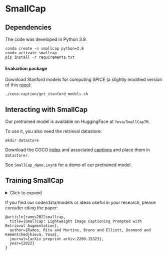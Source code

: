 # SmallCap

## Dependencies

The code was developed in Python 3.9.

```
conda create -n smallcap python=3.9
conda activate smallcap
pip install -r requirements.txt
```

#### Evaluation package

Download Stanford models for computing SPICE (a slightly modified version of this [repo](https://github.com/daqingliu/coco-caption.git)):

```./coco-caption/get_stanford_models.sh```

## Interacting with SmallCap

Our pretrained model is available on HuggingFace at `Yova/SmallCap7M`. 

To use it, you also need the retrieval datastore:

```
mkdir datastore
```

Download the COCO [index](https://drive.google.com/file/d/1ZP5I-xbjaNU7cU48C_ctHd95SaA0jBHe/view?usp=sharing) and associated [captions](https://drive.google.com/file/d/1BT0Qc6g40fvtnJ_yY0aipfCuCMgu5qaR/view?usp=sharing) and place them in `datastore/`.

See `SmallCap_demo.inynb` for a demo of our pretrained model.

## Training SmallCap

<details>
<summary>Click to expand</summary>

### Data

Download the COCO Karpathy splits file `dataset_coco.json` from [here](https://www.kaggle.com/datasets/shtvkumar/karpathy-splits) and place it in `data/`.

Download all COCO images (train, val and test, 2017 version) from [here](https://cocodataset.org/#download) and place them in `data/images`. The expected naming format is twelve digits followed by a `.jpg` extension, e.g. `data/images/000000000001.jpg` for image with COCO id `1`.

### Preprocessing

At the moment CLIP models based on ResNet are not available through HuggingFace so it is necessary to also install the original CLIP implementation from [here](https://github.com/openai/CLIP):

```
pip install git+https://github.com/openai/CLIP.git
```

Extract train and val features: 

```
mkdir features
python src/extract_features.py
```

Retrieve captions

```python src/retrieve_captions.py```

### Model training

```python train.py```

Models are saved under name <rag/norag>_<num params>M, e.g. `rag_7M` for a model trained with retrieval augmentation and 7M trainable parameters.

### Inference

```python infer.py --model_path <MODEL_PATH>```

If you also specify `--checkpoint_path` inference runs with only that checkpoint. Else, all checkpoints in `--model_path` are used. 

If you specify `--infer_test` inference uses test data, else val data is used.

E.g. to run inference on the test split with model `rag_7M`, checkpoint `17712`, run

```python infer.py --model_path experiments/rag_7M --checkpoint_path checkpoint-17712 --infer_test```

The model predictions are stored as ```<val/test>_preds.json``` in each respective checkpoint subdirectory.

Note: You can safely ignore the warning `Some weights of ThisGPT2LMHeadModel were not initialized from the model checkpoint at gpt2 and are newly initialized...` It occurs because a new model is first built and then the pre-trained parameters are loaded into it. 

### Evaluate predictions

```python coco-caption/run_eval.py <GOLD_ANN_PATH> <PREDICTIONS_PATH>```
</details>




If you find our code/data/models or ideas useful in your research, please consider citing the paper:
```
@article{ramos2022smallcap,
  title={SmallCap: Lightweight Image Captioning Prompted with Retrieval Augmentation},
  author={Ramos, Rita and Martins, Bruno and Elliott, Desmond and Kementchedjhieva, Yova},
  journal={arXiv preprint arXiv:2209.15323},
  year={2022}
}
```













